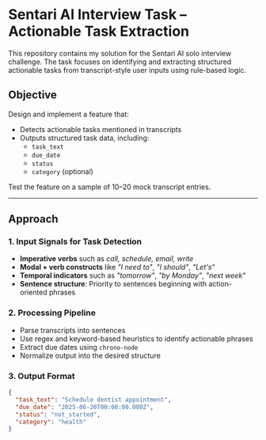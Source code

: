 # Sentari AI Interview Task – Actionable Task Extraction

This repository contains my solution for the Sentari AI solo interview challenge. The task focuses on identifying and extracting structured actionable tasks from transcript-style user inputs using rule-based logic.

## Objective

Design and implement a feature that:
- Detects actionable tasks mentioned in transcripts
- Outputs structured task data, including:
  - `task_text`
  - `due_date`
  - `status`
  - `category` (optional)

Test the feature on a sample of 10–20 mock transcript entries.

---

## Approach

### 1. Input Signals for Task Detection
- **Imperative verbs** such as _call, schedule, email, write_
- **Modal + verb constructs** like _"I need to"_, _"I should"_, _"Let's"_
- **Temporal indicators** such as _"tomorrow"_, _"by Monday"_, _"next week"_
- **Sentence structure**: Priority to sentences beginning with action-oriented phrases

### 2. Processing Pipeline
- Parse transcripts into sentences
- Use regex and keyword-based heuristics to identify actionable phrases
- Extract due dates using `chrono-node`
- Normalize output into the desired structure

### 3. Output Format

```json
{
  "task_text": "Schedule dentist appointment",
  "due_date": "2025-06-20T00:00:00.000Z",
  "status": "not_started",
  "category": "health"
}
